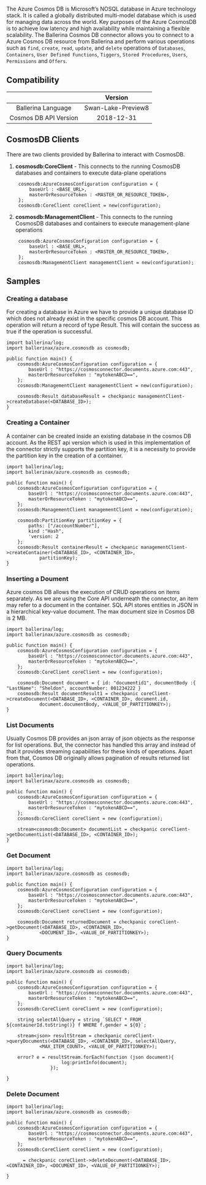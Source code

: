 The Azure Cosmos DB is Microsoft’s  NOSQL  database in Azure technology stack. It is called a globally distributed 
multi-model database which  is used for managing data across the world. Key purposes of the Azure CosmosDB is to achieve 
low latency and high availability while maintaining a flexible scalability. 
The Ballerina Cosmos DB connector allows you to connect to a Azure Cosmos DB resource from Ballerina and perform various 
operations such as `find`, `create`, `read`, `update`, and `delete` operations of `Databases`, `Containers`,
`User Defined Functions`, `Tiggers`, `Stored Procedures`, `Users`, `Permissions` and `Offers`. 

## Compatibility

|                           |    Version                  |
|:-------------------------:|:---------------------------:|
| Ballerina Language        | Swan-Lake-Preview8          |
| Cosmos DB API Version     | 2018-12-31                  |

## CosmosDB Clients

There are two clients provided by Ballerina to interact with CosmosDB.

1. **cosmosdb:CoreClient** - This connects to the running CosmosDB databases and containers to execute data-plane 
operations 

   ```ballerina
    cosmosdb:AzureCosmosConfiguration configuration = {
        baseUrl : <BASE_URL>,
        masterOrResourceToken : <MASTER_OR_RESOURCE_TOKEN>,
    };
    cosmosdb:CoreClient coreClient = new(configuration);
   ```
2. **cosmosdb:ManagementClient** - This connects to the running CosmosDB databases and containers to execute 
management-plane operations 

   ```ballerina
    cosmosdb:AzureCosmosConfiguration configuration = {
        baseUrl : <BASE_URL>,
        masterOrResourceToken : <MASTER_OR_RESOURCE_TOKEN>,
    };
    cosmosdb:ManagementClient managementClient = new(configuration);
   ```

## Samples 
### Creating a database
For creating a database in Azure we have to provide a unique database ID which does not already exist in the specific 
cosmos DB account. This operation will return a record of type Result. This will contain the success as true if the 
operation is successful.

```ballerina
import ballerina/log;
import ballerinax/azure.cosmosdb as cosmosdb;

public function main() {
    cosmosdb:AzureCosmosConfiguration configuration = {
        baseUrl : "https://cosmosconnector.documents.azure.com:443",
        masterOrResourceToken : "mytokenABCD==",
    };
    cosmosdb:ManagementClient managementClient = new(configuration);

    cosmosdb:Result databaseResult = checkpanic managementClient->createDatabase(<DATABASE_ID>);
}
```

### Creating a Container
A container can be created inside an existing database in the cosmos DB account. As the REST api version which is used 
in this implementation of the connector strictly supports the partition key, it is a necessity to provide the 
partition key in the creation of a container. 

```ballerina
import ballerina/log;
import ballerinax/azure.cosmosdb as cosmosdb;

public function main() {
    cosmosdb:AzureCosmosConfiguration configuration = {
        baseUrl : "https://cosmosconnector.documents.azure.com:443",
        masterOrResourceToken : "mytokenABCD==",
    };
    cosmosdb:ManagementClient managementClient = new(configuration);

    cosmosdb:PartitionKey partitionKey = {
        paths: ["/accountNumber"],
        kind :"Hash",
        'version: 2
    };
    cosmosdb:Result containerResult = checkpanic managementClient->createContainer(<DATABASE_ID>, <CONTAINER_ID>, 
            partitionKey);
}
```
### Inserting a Doument
Azure cosmos DB allows the execution of  CRUD operations on items separately. As we are using the Core API underneath 
the connector, an item may refer to a document in the container. SQL API stores entities in JSON in a hierarchical 
key-value document.  The max document size in Cosmos DB is 2 MB.

```ballerina
import ballerina/log;
import ballerinax/azure.cosmosdb as cosmosdb;

public function main() {
    cosmosdb:AzureCosmosConfiguration configuration = {
        baseUrl : "https://cosmosconnector.documents.azure.com:443",
        masterOrResourceToken : "mytokenABCD==",
    };
    cosmosdb:CoreClient coreClient = new (configuration);

    cosmosdb:Document document = { id: "documentid1", documentBody :{ "LastName": "Sheldon", accountNumber: 001234222 }
    cosmosdb:Result documentResult1 = checkpanic coreClient->createDocument(<DATABASE_ID>, <CONTAINER_ID>, document.id, 
            document.documentBody, <VALUE_OF_PARTITIONKEY>); 
}
```
### List Documents
Usually Cosmos DB provides an json array of json objects as the response for list operations. But, the connector 
has handled this array and instead of that it provides streaming capabilities for these kinds of operations. Apart from 
that, Cosmos DB originally allows pagination of results returned list operations.

```ballerina
import ballerina/log;
import ballerinax/azure.cosmosdb as cosmosdb;

public function main() {
    cosmosdb:AzureCosmosConfiguration configuration = {
        baseUrl : "https://cosmosconnector.documents.azure.com:443",
        masterOrResourceToken : "mytokenABCD==",
    };
    cosmosdb:CoreClient coreClient = new (configuration);

    stream<cosmosdb:Document> documentList = checkpanic coreClient->getDocumentList(<DATABASE_ID>, <CONTAINER_ID>);
}
```
### Get Document

```ballerina
import ballerina/log;
import ballerinax/azure.cosmosdb as cosmosdb;

public function main() {
    cosmosdb:AzureCosmosConfiguration configuration = {
        baseUrl : "https://cosmosconnector.documents.azure.com:443",
        masterOrResourceToken : "mytokenABCD==",
    };
    cosmosdb:CoreClient coreClient = new (configuration);

    cosmosdb:Document returnedDocument = checkpanic coreClient->getDocument(<DATABASE_ID>, <CONTAINER_ID>, 
            <DOCUMENT_ID>, <VALUE_OF_PARTITIONKEY>);
}
```

### Query Documents

```ballerina
import ballerina/log;
import ballerinax/azure.cosmosdb as cosmosdb;

public function main() {
    cosmosdb:AzureCosmosConfiguration configuration = {
        baseUrl : "https://cosmosconnector.documents.azure.com:443",
        masterOrResourceToken : "mytokenABCD==",
    };
    cosmosdb:CoreClient coreClient = new (configuration);

    string selectAllQuery = string `SELECT * FROM ${containerId.toString()} f WHERE f.gender = ${0}`;

    stream<json> resultStream = checkpanic coreClient->queryDocuments(<DATABASE_ID>, <CONTAINER_ID>, selectAllQuery, 
            <MAX_ITEM_COUNT>, <VALUE_OF_PARTITIONKEY>);

    error? e = resultStream.forEach(function (json document){
                    log:printInfo(document);
                });    

}
```
### Delete Document

```ballerina
import ballerina/log;
import ballerinax/azure.cosmosdb as cosmosdb;

public function main() {
    cosmosdb:AzureCosmosConfiguration configuration = {
        baseUrl : "https://cosmosconnector.documents.azure.com:443",
        masterOrResourceToken : "mytokenABCD==",
    };
    cosmosdb:CoreClient coreClient = new (configuration);

    _ = checkpanic coreClient->deleteDocument(<DATABASE_ID>, <CONTAINER_ID>, <DOCUMENT_ID>, <VALUE_OF_PARTITIONKEY>);

}
```